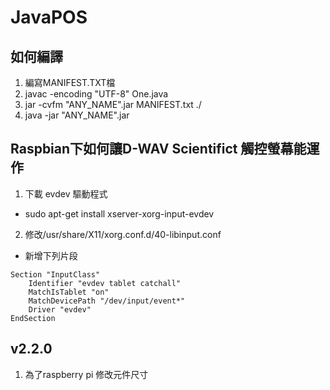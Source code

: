 # JavaPOS 

## 如何編譯
1. 編寫MANIFEST.TXT檔	
2. javac -encoding "UTF-8" One.java
3. jar -cvfm "ANY_NAME".jar MANIFEST.txt ./
4. java -jar "ANY_NAME".jar

## Raspbian下如何讓D-WAV Scientifict 觸控螢幕能運作
1. 下載 evdev 驅動程式
* sudo apt-get install xserver-xorg-input-evdev
2. 修改/usr/share/X11/xorg.conf.d/40-libinput.conf
* 新增下列片段
```
Section "InputClass"
    Identifier "evdev tablet catchall"
    MatchIsTablet "on"
    MatchDevicePath "/dev/input/event*"
    Driver "evdev"
EndSection
```

## v2.2.0
1. 為了raspberry pi 修改元件尺寸


